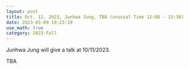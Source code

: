 ```yaml
---
layout: post
title: Oct. 11. 2023, Junhwa Jung, TBA (unusual Time 12:00 - 13:30)
date: 2023-05-09 19:23:19
use_math: true
category: 2023-Fall
---
```

 
Junhwa Jung will give a talk at 10/11/2023. 

<div>
TBA
</div>
